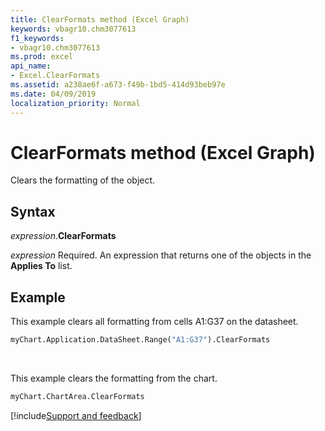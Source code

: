 ```yaml
---
title: ClearFormats method (Excel Graph)
keywords: vbagr10.chm3077613
f1_keywords:
- vbagr10.chm3077613
ms.prod: excel
api_name:
- Excel.ClearFormats
ms.assetid: a238ae6f-a673-f49b-1bd5-414d93beb97e
ms.date: 04/09/2019
localization_priority: Normal
---
```



# ClearFormats method (Excel Graph)

Clears the formatting of the object.

## Syntax

_expression_.**ClearFormats**

_expression_ Required. An expression that returns one of the objects in the **Applies To** list.


## Example

This example clears all formatting from cells A1:G37 on the datasheet.

```vb
myChart.Application.DataSheet.Range("A1:G37").ClearFormats
```

<br/>

This example clears the formatting from the chart.

```vb
myChart.ChartArea.ClearFormats
```

[!include[Support and feedback](~/includes/feedback-boilerplate.md)]